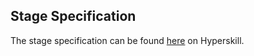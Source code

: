 ## Stage Specification

The stage specification can be found [here](https://hyperskill.org/projects/162/stages/843/implement) on Hyperskill.